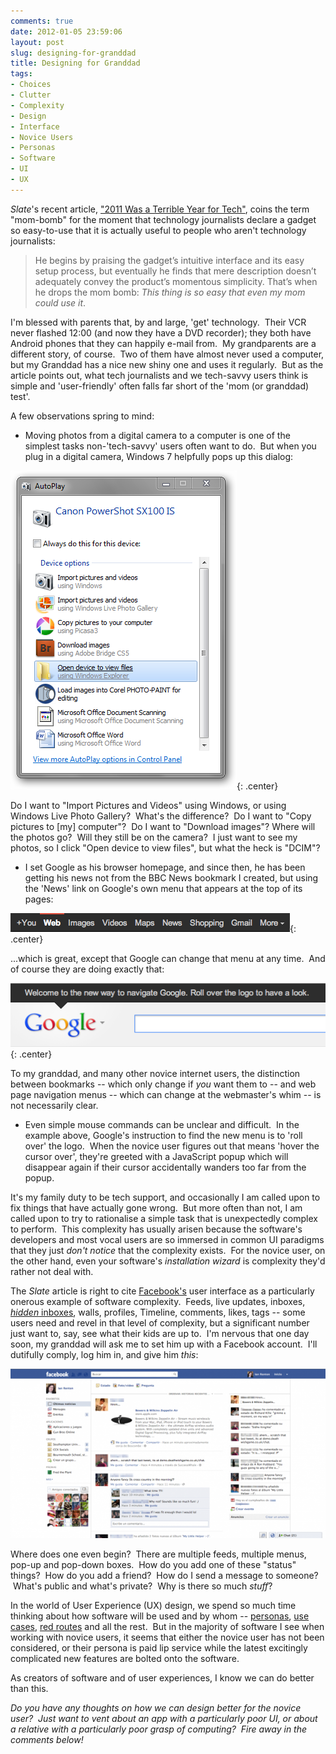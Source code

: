 ```yaml
---
comments: true
date: 2012-01-05 23:59:06
layout: post
slug: designing-for-granddad
title: Designing for Granddad
tags:
- Choices
- Clutter
- Complexity
- Design
- Interface
- Novice Users
- Personas
- Software
- UI
- UX
---
```


_Slate_'s recent article, ["2011 Was a Terrible Year for Tech"](http://www.slate.com/articles/technology/technology/2011/12/the_year_s_worst_tech_trend_complexity_.html), coins the term "mom-bomb" for the moment that technology journalists declare a gadget so easy-to-use that it is actually useful to people who aren't technology journalists:

> He begins by praising the gadget’s intuitive interface and its easy setup process, but eventually he finds that mere description doesn’t adequately convey the product’s momentous simplicity. That’s when he drops the mom bomb: _This thing is so easy that even my mom could use it_.

I'm blessed with parents that, by and large, 'get' technology.  Their VCR never flashed 12:00 (and now they have a DVD recorder); they both have Android phones that they can happily e-mail from.  My grandparents are a different story, of course.  Two of them have almost never used a computer, but my Granddad has a nice new shiny one and uses it regularly.  But as the article points out, what tech journalists and we tech-savvy users think is simple and 'user-friendly' often falls far short of the 'mom (or granddad) test'.

A few observations spring to mind:

  * Moving photos from a digital camera to a computer is one of the simplest tasks non-'tech-savvy' users often want to do.  But when you plug in a digital camera, Windows 7 helpfully pops up this dialog:

![Windows 7 Camera AutoPlay Dialog](/img/blog/2012/01/6a00d8341c19df53ef014e8c03b138970d-500wi.png){: .center}

Do I want to "Import Pictures and Videos" using Windows, or using Windows Live Photo Gallery?  What's the difference?  Do I want to "Copy pictures to [my] computer"?  Do I want to "Download images"? Where will the photos go?  Will they still be on the camera?  I just want to see my photos, so I click "Open device to view files", but what the heck is "DCIM"?
	
  * I set Google as his browser homepage, and since then, he has been getting his news not from the BBC News bookmark I created, but using the 'News' link on Google's own menu that appears at the top of its pages:  
  
![Google Menu Bar](/img/blog/2012/01/Screen-shot-2012-01-05-at-23.06.31.png){: .center}

...which is great, except that Google can change that menu at any time.  And of course they are doing exactly that:  

![New-Look Google Menu](/img/blog/2012/01/Screen-shot-2012-01-05-at-23.11.15.png){: .center}

To my granddad, and many other novice internet users, the distinction between bookmarks -- which only change if _you_ want them to -- and web page navigation menus -- which can change at the webmaster's whim -- is not necessarily clear.

	
  * Even simple mouse commands can be unclear and difficult.  In the example above, Google's instruction to find the new menu is to 'roll over' the logo.  When the novice user figures out that means 'hover the cursor over', they're greeted with a JavaScript popup which will disappear again if their cursor accidentally wanders too far from the popup.

It's my family duty to be tech support, and occasionally I am called upon to fix things that have actually gone wrong.  But more often than not, I am called upon to try to rationalise a simple task that is unexpectedly complex to perform.  This complexity has usually arisen because the software's developers and most vocal users are so immersed in common UI paradigms that they just _don't notice_ that the complexity exists.  For the novice user, on the other hand, even your software's _installation wizard_ is complexity they'd rather not deal with.

The _Slate_ article is right to cite [Facebook's](http://www.facebook.com) user interface as a particularly onerous example of software complexity.  Feeds, live updates, inboxes, [_hidden_ inboxes](http://www.geekestateblog.com/uncovering-your-hidden-inbox-in-facebook/), walls, profiles, Timeline, comments, likes, tags -- some users need and revel in that level of complexity, but a significant number just want to, say, see what their kids are up to.  I'm nervous that one day soon, my granddad will ask me to set him up with a Facebook account.  I'll dutifully comply, log him in, and give him _this_:  
  
[![Facebook User Interface](/img/blog/2012/01/Screen-shot-2012-01-05-at-23.29.061-600x322.png)](/img/blog/2012/01/Screen-shot-2012-01-05-at-23.29.061.png)

Where does one even begin?  There are multiple feeds, multiple menus, pop-up and pop-down boxes.  How do you add one of these "status" things?  How do you add a friend?  How do I send a message to someone?  What's public and what's private?  Why is there so much _stuff_?

In the world of User Experience (UX) design, we spend so much time thinking about how software will be used and by whom -- [personas](http://www.uxforthemasses.com/personas/), [use cases](http://gatherspace.com/static/use_case_example.html#1), [red routes](http://www.userfocus.co.uk/articles/redroutes.html) and all the rest.  But in the majority of software I see when working with novice users, it seems that either the novice user has not been considered, or their persona is paid lip service while the latest excitingly complicated new features are bolted onto the software.

As creators of software and of user experiences, I know we can do better than this.

_Do you have any thoughts on how we can design better for the novice user?  Just want to vent about an app with a particularly poor UI, or about a relative with a particularly poor grasp of computing?  Fire away in the comments below!_
